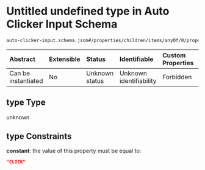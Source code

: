 # Untitled undefined type in Auto Clicker Input Schema

```txt
auto-clicker-input.schema.json#/properties/children/items/anyOf/0/properties/type
```



| Abstract            | Extensible | Status         | Identifiable            | Custom Properties | Additional Properties | Access Restrictions | Defined In                                                                                          |
| :------------------ | :--------- | :------------- | :---------------------- | :---------------- | :-------------------- | :------------------ | :-------------------------------------------------------------------------------------------------- |
| Can be instantiated | No         | Unknown status | Unknown identifiability | Forbidden         | Allowed               | none                | [auto-clicker-input.schema.json\*](../../out/auto-clicker-input.schema.json "open original schema") |

## type Type

unknown

## type Constraints

**constant**: the value of this property must be equal to:

```json
"CLICK"
```
